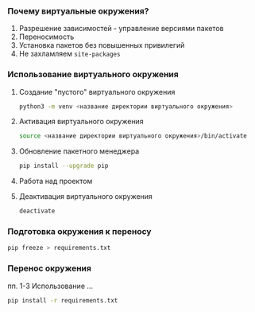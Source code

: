 
### Почему виртуальные окружения?

1. Разрешение зависимостей - управление версиями пакетов
2. Переносимость
3. Установка пакетов без повышенных привилегий
4. Не захламляем `site-packages`



### Использование виртуального окружения

1. Cоздание "пустого" виртуального окружения

    ```bash
    python3 -m venv <название директории виртуального окружения>
    ```
2. Активация виртуального окружения

    ```bash
    source <название директории виртуального окружения>/bin/activate
    ```
3. Обновление пакетного менеджера

    ```bash
    pip install --upgrade pip
    ```
4. Работа над проектом
5. Деактивация виртуального окружения

    ```bash
    deactivate
    ```


### Подготовка окружения к переносу

```bash
pip freeze > requirements.txt
```

### Перенос окружения

пп. 1-3 Использование ...

```bash
pip install -r requirements.txt
```
